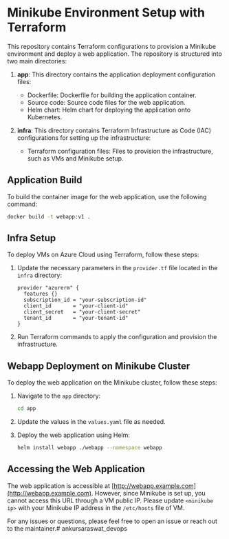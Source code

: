 # Minikube Environment Setup with Terraform

This repository contains Terraform configurations to provision a Minikube environment and deploy a web application. The repository is structured into two main directories:

1. **app**: This directory contains the application deployment configuration files:

   - Dockerfile: Dockerfile for building the application container.
   - Source code: Source code files for the web application.
   - Helm chart: Helm chart for deploying the application onto Kubernetes.

2. **infra**: This directory contains Terraform Infrastructure as Code (IAC) configurations for setting up the infrastructure:

   - Terraform configuration files: Files to provision the infrastructure, such as VMs and Minikube setup.

## Application Build

To build the container image for the web application, use the following command:

```bash
docker build -t webapp:v1 .
```

## Infra Setup

To deploy VMs on Azure Cloud using Terraform, follow these steps:

1. Update the necessary parameters in the `provider.tf` file located in the `infra` directory:

   ```hcl
   provider "azurerm" {
     features {}
     subscription_id = "your-subscription-id"
     client_id       = "your-client-id"
     client_secret   = "your-client-secret"
     tenant_id       = "your-tenant-id"
   }
   ```

2. Run Terraform commands to apply the configuration and provision the infrastructure.

## Webapp Deployment on Minikube Cluster

To deploy the web application on the Minikube cluster, follow these steps:

1. Navigate to the `app` directory:

   ```bash
   cd app
   ```

2. Update the values in the `values.yaml` file as needed.

3. Deploy the web application using Helm:

   ```bash
   helm install webapp ./webapp --namespace webapp
   ```

## Accessing the Web Application

The web application is accessible at [http://webapp.example.com](http://webapp.example.com). However, since Minikube is set up, you cannot access this URL through a VM public IP. Please update `<minikube ip>` with your Minikube IP address in the `/etc/hosts` file of VM.

For any issues or questions, please feel free to open an issue or reach out to the maintainer.# ankursaraswat_devops
